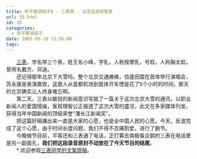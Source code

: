 ```yaml
---
title: 听平客讲段子6 - 三表周 - 北京全民观雪景
url: 35.html
id: 35
categories:
  - 听平客讲段子
date: 2005-05-10 13:56:00
tags:
---
```


　　[三表](http://web.arhttp://www.sohoxiaobao.com/chinese/bbs/blog.asp?id=361)，学名带三个表，姓王名小峰，字乳，人称按摩乳，号软，人称胸太软。曾用名戴方、邓迪。  
　　还记得那年北京下大雪吗，整个北京交通瘫痪，恰逢田震在首体举行演唱会，苏永康是表演嘉宾，这衰人从首都机场到首体开车愣是花了5个小时的时间。那天的北京确实让人终身难忘啊。  
　　第二天，三表以敏锐的新闻意识写就了一篇关于这次北京大雪的通讯，以职业新闻人的爱国情操，客观理智公正报道了这次大雪的盛况，此文在多家媒体刊发，获得当年中国新闻的顶级荣誉“潘长江新闻奖”。  
　　把这篇好稿播出来一直是大家的心愿，也是全中国人民的心愿。今天，反波完成了这个心愿，由于时间长度问题，我们不得不忍痛割爱，进行了删节。  
　　今晚做节目前，平客还和三表通了电话，正打算去南极看企鹅的三表在电话里是另一副面孔，**我们把这段录音原封不动放在了今天节目的结尾**。  
　　\* 欢迎参观[三表同学的文案原稿](http://web.archivhttp://www.sohoxiaobao.com/chinese/bbs/blog_view.asp?id=10935)。